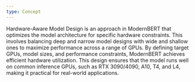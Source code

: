 ```yaml
---
type: Concept
---
```


Hardware-Aware Model Design is an approach in ModernBERT that optimizes the model architecture for specific hardware constraints. This involves balancing deep and narrow model designs with wide and shallow ones to maximize performance across a range of GPUs. By defining target GPUs, model sizes, and performance constraints, ModernBERT achieves efficient hardware utilization. This design ensures that the model runs well on common inference GPUs, such as RTX 3090/4090, A10, T4, and L4, making it practical for real-world applications.